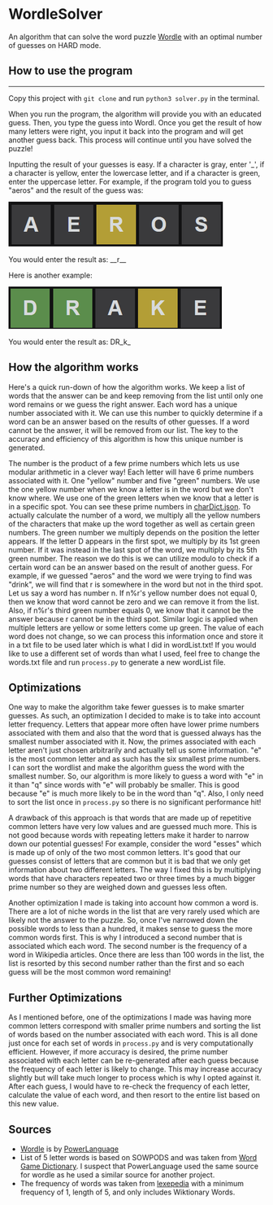 # WordleSolver

An algorithm that can solve the word puzzle [Wordle](https://www.powerlanguage.co.uk/wordle/) with an optimal number of guesses on HARD mode.

## How to use the program

---

Copy this project with `git clone` and run `python3 solver.py` in the terminal.

When you run the program, the algorithm will provide you with an educated guess. Then, you type the guess into Wordl. Once you get the result of how many letters were right, you input it back into the program and will get another guess back. This process will continue until you have solved the puzzle!

Inputting the result of your guesses is easy. If a character is gray, enter '\_', if a character is yellow, enter the lowercase letter, and if a character is green, enter the uppercase letter. For example, if the program told you to guess "aeros" and the result of the guess was:

![image](1.png)

You would enter the result as: \_\_r\_\_

Here is another example:

![image](2.png)

You would enter the result as: DR_k\_

## How the algorithm works

Here's a quick run-down of how the algorithm works. We keep a list of words that the answer can be and keep removing from the list until only one word remains or we guess the right answer. Each word has a unique number associated with it. We can use this number to quickly determine if a word can be an answer based on the results of other guesses. If a word cannot be the answer, it will be removed from our list. The key to the accuracy and efficiency of this algorithm is how this unique number is generated.

The number is the product of a few prime numbers which lets us use modular arithmetic in a clever way! Each letter will have 6 prime numbers associated with it. One "yellow" number and five "green" numbers. We use the one yellow number when we know a letter is in the word but we don't know where. We use one of the green letters when we know that a letter is in a specific spot. You can see these prime numbers in [charDict.json](charDict.json). To actually calculate the number of a word, we multiply all the yellow numbers of the characters that make up the word together as well as certain green numbers. The green number we multiply depends on the position the letter appears. If the letter D appears in the first spot, we multiply by its 1st green number. If it was instead in the last spot of the word, we multiply by its 5th green number. The reason we do this is we can utilize modulo to check if a certain word can be an answer based on the result of another guess. For example, if we guessed "aeros" and the word we were trying to find was "drink", we will find that r is somewhere in the word but not in the third spot. Let us say a word has number n. If n%r's yellow number does not equal 0, then we know that word cannot be zero and we can remove it from the list. Also, if n%r's third green number equals 0, we know that it cannot be the answer because r cannot be in the third spot. Similar logic is applied when multiple letters are yellow or some letters come up green. The value of each word does not change, so we can process this information once and store it in a txt file to be used later which is what I did in wordList.txt! If you would like to use a different set of words than what I used, feel free to change the words.txt file and run `process.py` to generate a new wordList file.

## Optimizations

One way to make the algorithm take fewer guesses is to make smarter guesses. As such, an optimization I decided to make is to take into account letter frequency. Letters that appear more often have lower prime numbers associated with them and also that the word that is guessed always has the smallest number associated with it. Now, the primes associated with each letter aren't just chosen arbitrarily and actually tell us some information. "e" is the most common letter and as such has the six smallest prime numbers. I can sort the wordlist and make the algorithm guess the word with the smallest number. So, our algorithm is more likely to guess a word with "e" in it than "q" since words with "e" will probably be smaller. This is good because "e" is much more likely to be in the word than "q". Also, I only need to sort the list once in `process.py` so there is no significant performance hit!

A drawback of this approach is that words that are made up of repetitive common letters have very low values and are guessed much more. This is not good because words with repeating letters make it harder to narrow down our potential guesses! For example, consider the word "esses" which is made up of only of the two most common letters. It's good that our guesses consist of letters that are common but it is bad that we only get information about two different letters. The way I fixed this is by multiplying words that have characters repeated two or three times by a much bigger prime number so they are weighed down and guesses less often.

Another optimization I made is taking into account how common a word is. There are a lot of niche words in the list that are very rarely used which are likely not the answer to the puzzle. So, once I've narrowed down the possible words to less than a hundred, it makes sense to guess the more common words first. This is why I introduced a second number that is associated which each word. The second number is the frequency of a word in Wikipedia articles. Once there are less than 100 words in the list, the list is resorted by this second number rather than the first and so each guess will be the most common word remaining!

## Further Optimizations

As I mentioned before, one of the optimizations I made was having more common letters correspond with smaller prime numbers and sorting the list of words based on the number associated with each word. This is all done just once for each set of words in `process.py` and is very computationally efficient. However, if more accuracy is desired, the prime number associated with each letter can be re-generated after each guess because the frequency of each letter is likely to change. This may increase accuracy slightly but will take much longer to process which is why I opted against it. After each guess, I would have to re-check the frequency of each letter, calculate the value of each word, and then resort to the entire list based on this new value.

## Sources

- [Wordle](https://www.powerlanguage.co.uk/wordle/) is by [PowerLanguage](https://www.powerlanguage.co.uk/wordle/)
- List of 5 letter words is based on SOWPODS and was taken from [Word Game Dictionary](https://www.wordgamedictionary.com/sowpods/download/sowpods.txt). I suspect that PowerLanguage used the same source for wordle as he used a similar source for another project.
- The frequency of words was taken from [lexepedia](https://en.lexipedia.org/) with a minimum frequency of 1, length of 5, and only includes Wiktionary Words.
